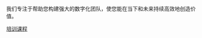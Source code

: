 <!--
https://www.thoughtworks.com/
 -->

我们专注于帮助您构建强大的数字化团队，使您能在当下和未来持续高效地创造价值。

[培训课程](./training_as_a_service/)
